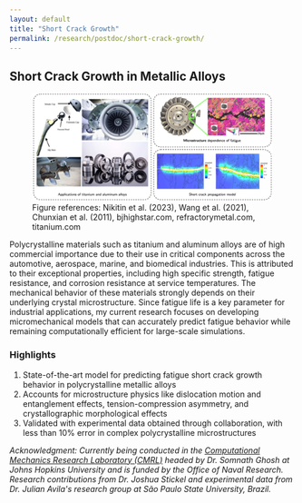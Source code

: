 ```yaml
---
layout: default
title: "Short Crack Growth"
permalink: /research/postdoc/short-crack-growth/
---
```

<section class="research-detail"> 

  <h2>Short Crack Growth in Metallic Alloys</h2> 

  <figure class="rd-image"> <img src="/research/postdoc/PostdocOverview.png" alt="Short crack growth study"> 
  <figcaption class="rd-figcap"> Figure references: Nikitin et al. (2023), Wang et al. (2021), Chunxian et al. (2011), bjhighstar.com, refractorymetal.com, titanium.com  </figcaption>
  </figure> 

  <div class="rd-content"> <p> Polycrystalline materials such as titanium and aluminum alloys are of high commercial importance due to their use in critical components across the automotive, aerospace, marine, and biomedical industries. This is attributed to their exceptional properties, including high specific strength, fatigue resistance, and corrosion resistance at service temperatures. The mechanical behavior of these materials strongly depends on their underlying crystal microstructure. Since fatigue life is a key parameter for industrial applications, my current research focuses on developing micromechanical models that can accurately predict fatigue behavior while remaining computationally efficient for large-scale simulations. </p>


  <h3>Highlights</h3>
  <ol class="rd-highlights">
    <li>State-of-the-art model for predicting fatigue short crack growth behavior in polycrystalline metallic alloys</li>
    <li> Accounts for microstructure physics like dislocation motion and entanglement effects, tension-compression asymmetry, and crystallographic morphological effects</li>
    <li>Validated with experimental data obtained through collaboration, with less than 10% error in complex polycrystalline microstructures</li>
  </ol>

  <p class="rd-ack"><em>
    Acknowledgment: Currently being conducted in the <a href="https://cmrl.jhu.edu/" target="_blank">Computational Mechanics Research Laboratory (CMRL)</a> headed by Dr. Somnath Ghosh at Johns Hopkins University and is funded by the Office of Naval Research. Research contributions from Dr. Joshua Stickel and experimental data from Dr. Julian Avila's research group at São Paulo State University, Brazil.
  </em></p>

  </div> 
</section>